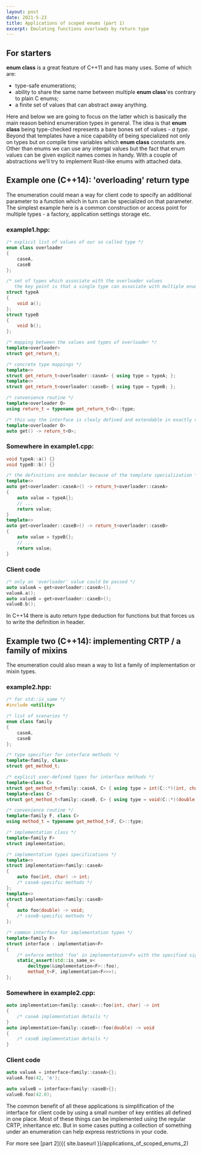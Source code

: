 ```yaml
---
layout: post
date: 2021-5-23
title: Applications of scoped enums (part 1)
excerpt: Emulating functions overloads by return type
---
```


## For starters

**enum class** is a great feature of C++11 and has many uses. Some of which are:

- type-safe enumerations;
- ability to share the same name between multiple **enum class**'es contrary to plain C enums;
- a finite set of values that can abstract away anything.

Here and below we are going to focus on the latter which is basically the main reason behind enumeration types in general. The idea is that **enum class** being type-checked represents a bare bones set of values - *a type*.
<br>
Beyond that templates have a nice capability of being specialized not only on types but on compile time variables which **enum class** constants are. Other than enums we can use any intergal values but the fact that enum values can be given explicit names comes in handy. With a couple of abstractions we'll try to implement Rust-like enums with attached data.

## Example one (C++14): 'overloading' return type

The enumeration could mean a way for client code to specify an additional parameter to a function which in turn can be specialized on that parameter.
<br>
The simplest example here is a common construction or access point for multiple types - a factory, application settings storage etc.

### example1.hpp:
```c++
/* explicit list of values of our so called type */
enum class overloader
{
    caseA,
    caseB
};

/* set of types which associate with the overloader values
   the key point is that a single type can associate with multiple enum values */
struct typeA
{
    void a();
};
struct typeB
{
    void b();
};

/* mapping between the values and types of overloader */
template<overloader>
struct get_return_t;

/* concrete type mappings */
template<>
struct get_return_t<overloader::caseA> { using type = typeA; };
template<>
struct get_return_t<overloader::caseB> { using type = typeB; };

/* convenience routine */
template<overloader O>
using return_t = typename get_return_t<O>::type;

/* this way the interface is clealy defined and extendable in exactly one place - the enum */
template<overloader O>
auto get() -> return_t<O>;
```

### Somewhere in example1.cpp:
```c++
void typeA::a() {}
void typeB::b() {}

/* the definitions are modular because of the template specialization */
template<>
auto get<overloader::caseA>() -> return_t<overloader::caseA>
{
    auto value = typeA{};
    // ...
    return value;
}
template<>
auto get<overloader::caseB>() -> return_t<overloader::caseB>
{
    auto value = typeB{};
    // ...
    return value;
}
```

### Client code
```c++
/* only an 'overloader' value could be passed */
auto valueA = get<overloader::caseA>();
valueA.a();
auto valueB = get<overloader::caseB>();
valueB.b();
```

In C++14 there is auto return type deduction for functions but that forces us to write the definition in header.

## Example two (C++14): implementing CRTP / a family of mixins

The enumeration could also mean a way to list a family of implementation or mixin types.

### example2.hpp:
```c++
/* for std::is_same */
#include <utility>

/* list of scenarios */
enum class family
{
    caseA,
    caseB
};

/* type specifier for interface methods */
template<family, class>
struct get_method_t;

/* explicit user-defined types for interface methods */
template<class C>
struct get_method_t<family::caseA, C> { using type = int(C::*)(int, char); };
template<class C>
struct get_method_t<family::caseB, C> { using type = void(C::*)(double); };

/* convenience routine */
template<family F, class C>
using method_t = typename get_method_t<F, C>::type;

/* implementation class */
template<family F>
struct implementation;

/* implementation types specifications */
template<>
struct implementation<family::caseA>
{
    auto foo(int, char) -> int;
    /* caseA-specific methods */
};
template<>
struct implementation<family::caseB>
{
    auto foo(double) -> void;
    /* caseB-specific methods */
};

/* common interface for implementation types */
template<family F>
struct interface : implementation<F>
{
    /* enforce method 'foo' in implementation<F> with the specified signature */
    static_assert(std::is_same_v<
        decltype(&implementation<F>::foo),
        method_t<F, implementation<F>>>);
};
```

### Somewhere in example2.cpp:
```c++
auto implementation<family::caseA>::foo(int, char) -> int
{
    /* caseA implementation details */
}
auto implementation<family::caseB>::foo(double) -> void
{
    /* caseB implementation details */
}
```

### Client code
~~~ c++
auto valueA = interface<family::caseA>{};
valueA.foo(42, 'e');

auto valueB = interface<family::caseB>{};
valueB.foo(42.0);
~~~

The common benefit of all these applications is simplification of the interface for client code by using a small number of key entities all defined in one place. Most of these things can be implemented using the regular CRTP, inheritance etc. But in some cases putting a collection of something under an enumeration can help express restrictions in your code.

For more see [part 2]({{ site.baseurl }}/applications_of_scoped_enums_2)
